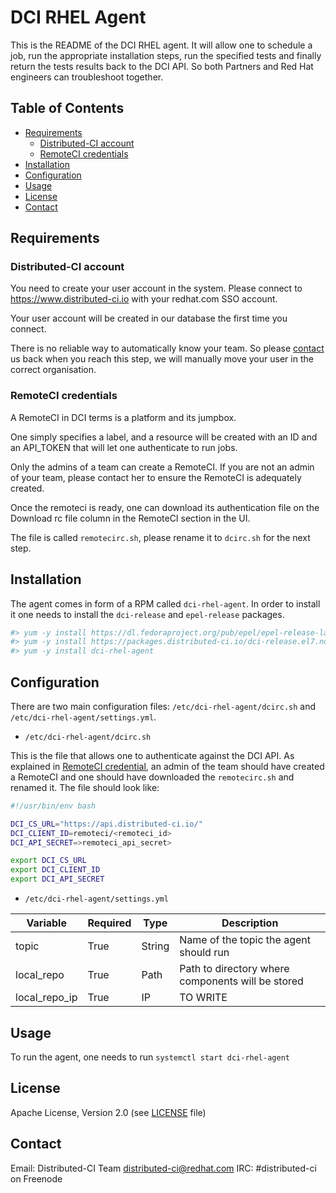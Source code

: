 # DCI RHEL Agent

This is the README of the DCI RHEL agent. It will allow one to schedule a job,
run the appropriate installation steps, run the specified tests and finally
return the tests results back to the DCI API. So both Partners and Red Hat
engineers can troubleshoot together.

## Table of Contents

- [Requirements](#requirements)
  * [Distributed-CI account](#distributed-ci-account)
  * [RemoteCI credentials](#remoteci-credentials)
- [Installation](#installation)
- [Configuration](#configuration)
- [Usage](#usage)
- [License](#license)
- [Contact](#contact)

## Requirements

### Distributed-CI account

You need to create your user account in the system. Please connect to
https://www.distributed-ci.io with your redhat.com SSO account.

Your user account will be created in our database the first time you connect.

There is no reliable way to automatically know your team. So please
[contact](#contact) us back when you reach this step, we will manually move
your user in the correct organisation.

### RemoteCI credentials

A RemoteCI in DCI terms is a platform and its jumpbox.

One simply specifies a label, and a resource will be created with an ID and an
API_TOKEN that will let one authenticate to run jobs.

Only the admins of a team can create a RemoteCI. If you are not an admin of
your team, please contact her to ensure the RemoteCI is adequately created.

Once the remoteci is ready, one can download its authentication file on the
Download rc file column in the RemoteCI section in the UI.

The file is called `remotecirc.sh`, please rename it to `dcirc.sh` for the
next step.

## Installation

The agent comes in form of a RPM called `dci-rhel-agent`. In order to install
it one needs to install the `dci-release` and `epel-release` packages.

```bash
#> yum -y install https://dl.fedoraproject.org/pub/epel/epel-release-latest-7.noarch.rpm
#> yum -y install https://packages.distributed-ci.io/dci-release.el7.noarch.rpm
#> yum -y install dci-rhel-agent
```

## Configuration

There are two main configuration files: `/etc/dci-rhel-agent/dcirc.sh` and
`/etc/dci-rhel-agent/settings.yml`.


  * `/etc/dci-rhel-agent/dcirc.sh`

This is the file that allows one to authenticate against the DCI API. As
explained in [RemoteCI credential](#remoteci-credentials), an admin of the
team should have created a RemoteCI and one should have downloaded the
`remotecirc.sh` and renamed it. The file should look like:

```bash
#!/usr/bin/env bash

DCI_CS_URL="https://api.distributed-ci.io/"
DCI_CLIENT_ID=remoteci/<remoteci_id>
DCI_API_SECRET=>remoteci_api_secret>

export DCI_CS_URL
export DCI_CLIENT_ID
export DCI_API_SECRET
```


  * `/etc/dci-rhel-agent/settings.yml`

| Variable | Required | Type | Description |
|----------|----------|------|-------------|
| topic | True | String | Name of the topic the agent should run |
| local_repo | True | Path | Path to directory where components will be stored |
| local_repo_ip | True | IP | TO WRITE |


## Usage

To run the agent, one needs to run `systemctl start dci-rhel-agent`


## License

Apache License, Version 2.0 (see [LICENSE](LICENSE) file)

## Contact

Email: Distributed-CI Team  <distributed-ci@redhat.com>
IRC: #distributed-ci on Freenode

